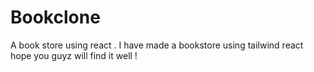 # Bookclone
A book store using react . 
I have made a bookstore using tailwind react hope you guyz will find it well ! 
